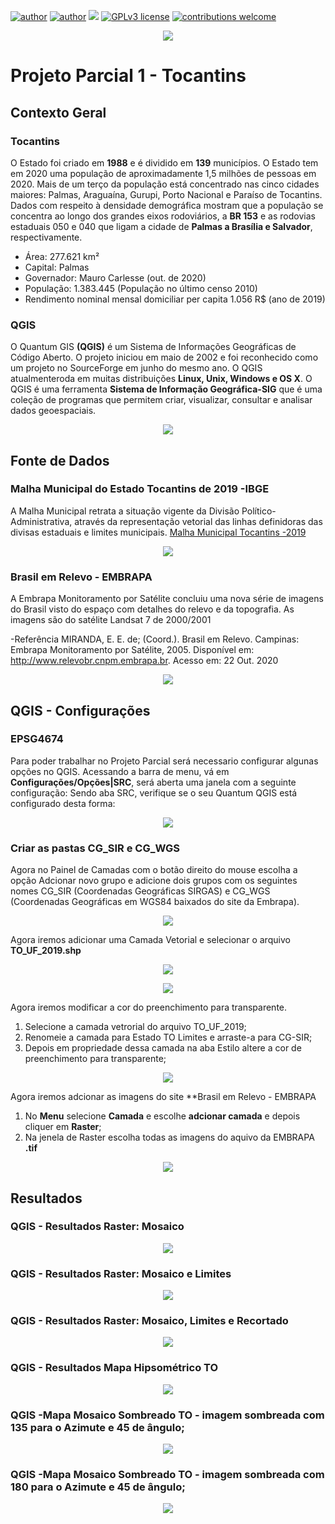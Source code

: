 [![author](https://img.shields.io/badge/author-%20elainefabiola%20-orange)](https://www.linkedin.com/in/elaine-soares-3d-data/)
[![author](https://img.shields.io/badge/course-Processamento%20de%20Imagens%20e%20Sensoriamento%20Remoto%20--%20CCS008%20--UFCAR--SO-blue)](http://www.ppgccs.net/?page_id=184)
[![](https://img.shields.io/badge/software-QGIS%202.18-green)](https://qgis.org/pt_BR/site/) 
[![GPLv3 license](https://img.shields.io/badge/License-GPLv3-blue.svg)](http://perso.crans.org/besson/LICENSE.html) [![contributions welcome](https://img.shields.io/badge/contributions-welcome-brightgreen.svg?style=flat)](https://github.com/elainefabiola/Sensoriamento-Remoto)

<p align="center">
  <img src="bannertocantins.jpg" >
</p>


# Projeto Parcial 1 -  Tocantins
## Contexto Geral
### Tocantins

O Estado foi criado em **1988** e é dividido em **139** municípios. O Estado tem em  2020  uma  população  de  aproximadamente  1,5  milhões  de  pessoas em 2020.    Mais  de  um terço da população está concentrado nas cinco cidades maiores: Palmas, Araguaína, Gurupi,  Porto  Nacional  e  Paraíso  de  Tocantins.  Dados  com  respeito  à  densidade demográfica  mostram  que  a  população  se  concentra  ao  longo  dos  grandes  eixos rodoviários,  a  **BR  153**  e  as  rodovias  estaduais  050  e  040  que  ligam  a  cidade  de **Palmas a Brasília e Salvador**, respectivamente.

* Área: 277.621 km²
* Capital: Palmas
* Governador: Mauro Carlesse (out. de 2020)
* População: 1.383.445  (População no último censo 2010)
* Rendimento nominal mensal domiciliar per capita 1.056 R$ (ano de 2019)

### QGIS
O Quantum GIS **(QGIS)** é um Sistema de Informações Geográficas de Código Aberto. O projeto iniciou em maio de 2002 e foi reconhecido como um projeto no SourceForge em junho do mesmo ano. O QGIS atualmenteroda em muitas distribuições **Linux, Unix, Windows e OS X**. O QGIS é uma ferramenta **Sistema de Informação Geográfica-SIG** que é uma coleção de programas que permitem criar, visualizar, consultar e analisar dados geoespaciais. 

<p align="center">
  <img src="painel.jpg" >
</p>

## Fonte de Dados

### Malha Municipal do Estado Tocantins de 2019 -IBGE
A Malha  Municipal  retrata  a  situação  vigente  da  Divisão  Político-Administrativa,  através  da  representação   vetorial   das   linhas   definidoras   das   divisas   estaduais   e   limites   municipais.  [Malha Municipal Tocantins -2019](https://geoftp.ibge.gov.br/organizacao_do_territorio/malhas_territoriais/malhas_municipais/municipio_2019/UFs/TO/TO.zip)

<p align="center">
  <img src="ibgegeo.jpg" >
</p>

### Brasil em Relevo - EMBRAPA

A Embrapa Monitoramento por Satélite concluiu uma nova série de imagens do Brasil visto do espaço com detalhes do relevo e da topografia. As imagens são do satélite Landsat 7 de 2000/2001 

-Referência  MIRANDA, E. E. de; (Coord.).   Brasil em Relevo.   Campinas: Embrapa Monitoramento por Satélite, 2005.  Disponível em: <http://www.relevobr.cnpm.embrapa.br>.   Acesso em: 22 Out. 2020 

<p align="center">
  <img src="relevotocatins.jpg" >
</p>

## QGIS - Configurações

### EPSG4674
Para poder trabalhar no Projeto Parcial será necessario configurar algunas opções no QGIS. Acessando  a  barra  de menu,  vá  em **Configurações/Opções|SRC**, será  aberta uma  janela  com  a  seguinte  configuração:  Sendo aba  SRC, verifique se o seu Quantum QGIS está configurado desta forma:


<p align="center">
  <img src="gdtrqw.jpg" >
</p>

### Criar as pastas  CG_SIR e CG_WGS

Agora no Painel de Camadas com o botão direito do mouse escolha a opção Adcionar novo grupo  e adicione dois grupos com os seguintes nomes  CG_SIR (Coordenadas Geográficas SIRGAS) e CG_WGS (Coordenadas Geográficas em WGS84 baixados do site da Embrapa).

<p align="center">
  <img src="grupo.jpg" >
</p>

Agora iremos adicionar uma Camada Vetorial e selecionar o arquivo **TO_UF_2019.shp**

<p align="center">
  <img src="carregandoarquivo.jpg" >
</p>

<p align="center">
  <img src="carregandoarquivo2to.jpg" >
</p>

Agora iremos modificar a cor do preenchimento para transparente.

1.   Selecione a camada vetrorial do arquivo TO_UF_2019;
2.   Renomeie a camada para Estado TO Limites e arraste-a para CG-SIR;
3.   Depois em propriedade dessa camada na aba Estilo altere a cor de preenchimento para transparente;


<p align="center">
  <img src="preenchimento.jpg" >
</p>

Agora iremos adcionar as imagens do site **Brasil em Relevo - EMBRAPA

1.  No **Menu** selecione **Camada** e escolhe **adcionar camada** e depois cliquer em **Raster**;
2.  Na jenela de Raster escolha todas as imagens do aquivo da EMBRAPA **.tif**

<p align="center">
  <img src="camadato.jpg" >
</p>

## Resultados

### QGIS - Resultados Raster: Mosaico

<p align="center">
  <img src="MOSAICO.jpg" >
</p>

### QGIS - Resultados Raster: Mosaico e Limites

<p align="center">
  <img src="limite.jpg" >
</p>

### QGIS - Resultados Raster: Mosaico, Limites e Recortado

<p align="center">
  <img src="recortado.jpg" >
</p>

### QGIS - Resultados  Mapa Hipsométrico TO

<p align="center">
  <img src="falsacor.jpg" >
</p>

###  QGIS -Mapa Mosaico Sombreado TO - imagem sombreada com 135 para o Azimute e 45 de ângulo;

<p align="center">
  <img src="camadamoisaquitor.jpg" >
</p>

###  QGIS -Mapa Mosaico Sombreado TO - imagem sombreada com 180 para o Azimute e 45 de ângulo;

<p align="center">
  <img src="camadasobreado2.jpg" >
</p>
